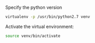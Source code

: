 Specify the python version
```bash
virtualenv -p /usr/bin/python2.7 venv
```

Activate the virtual environment:
```bash
source venv/bin/activate
```